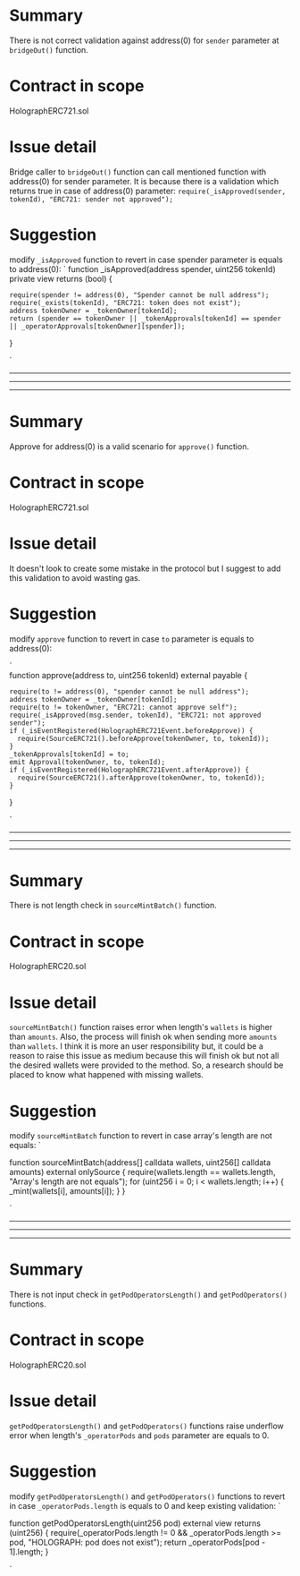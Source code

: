 
# Summary

There is not correct validation against address(0) for `sender` parameter at `bridgeOut()` function.

# Contract in scope

HolographERC721.sol

# Issue detail

Bridge caller to `bridgeOut()` function can call mentioned function with address(0) for sender parameter. It is because there is a validation which returns true in case of address(0) parameter:
`require(_isApproved(sender, tokenId), "ERC721: sender not approved"); `

# Suggestion

modify `_isApproved` function to revert in case spender parameter is equals to address(0):
` 
    function _isApproved(address spender, uint256 tokenId) private view returns (bool) {
    
    require(spender != address(0), "Spender cannot be null address");
    require(_exists(tokenId), "ERC721: token does not exist");
    address tokenOwner = _tokenOwner[tokenId];
    return (spender == tokenOwner || _tokenApprovals[tokenId] == spender || _operatorApprovals[tokenOwner][spender]);
  }

`

***********************************************************************
***********************************************************************
***********************************************************************

# Summary

Approve for address(0) is a valid scenario for `approve()` function.

# Contract in scope

HolographERC721.sol

# Issue detail

It doesn't look to create some mistake in the protocol but I suggest to add this validation to avoid wasting gas.

# Suggestion

modify `approve` function to revert in case `to` parameter is equals to address(0):

`   
    function approve(address to, uint256 tokenId) external payable {
    
    require(to != address(0), "spender cannot be null address");
    address tokenOwner = _tokenOwner[tokenId];
    require(to != tokenOwner, "ERC721: cannot approve self");
    require(_isApproved(msg.sender, tokenId), "ERC721: not approved sender");
    if (_isEventRegistered(HolographERC721Event.beforeApprove)) {
      require(SourceERC721().beforeApprove(tokenOwner, to, tokenId));
    }
    _tokenApprovals[tokenId] = to;
    emit Approval(tokenOwner, to, tokenId);
    if (_isEventRegistered(HolographERC721Event.afterApprove)) {
      require(SourceERC721().afterApprove(tokenOwner, to, tokenId));
    }
  }

`

***********************************************************************
***********************************************************************
***********************************************************************

# Summary

There is not length check in `sourceMintBatch()` function.

# Contract in scope

HolographERC20.sol

# Issue detail
`sourceMintBatch()` function raises error when length's `wallets` is higher than `amounts`. 
Also, the process will finish ok when sending more `amounts`  than `wallets`. I think it is more an user responsibility but, it could be a reason to raise this issue as medium because this will finish ok but not all the desired wallets were provided to the method. So, a research should be placed to know what happened with missing wallets.

# Suggestion

modify `sourceMintBatch` function to revert in case array's length are not equals:
`

  function sourceMintBatch(address[] calldata wallets, uint256[] calldata amounts) external onlySource {
    require(wallets.length == wallets.length, "Array's length are not equals");
    for (uint256 i = 0; i < wallets.length; i++) {
      _mint(wallets[i], amounts[i]);
    }
  }


`

***********************************************************************
***********************************************************************
***********************************************************************

# Summary

There is not input check in `getPodOperatorsLength()` and `getPodOperators()` functions.

# Contract in scope

HolographERC20.sol

# Issue detail
`getPodOperatorsLength()` and `getPodOperators()` functions raise underflow error when length's `_operatorPods` and `pods` parameter are equals to 0. 

# Suggestion

modify `getPodOperatorsLength()` and `getPodOperators()` functions to revert in case `_operatorPods.length` is equals to 0 and keep existing validation:
`

  function getPodOperatorsLength(uint256 pod) external view returns (uint256) {
    require(_operatorPods.length != 0 && _operatorPods.length >= pod, "HOLOGRAPH: pod does not exist");
    return _operatorPods[pod - 1].length;
  }


`
